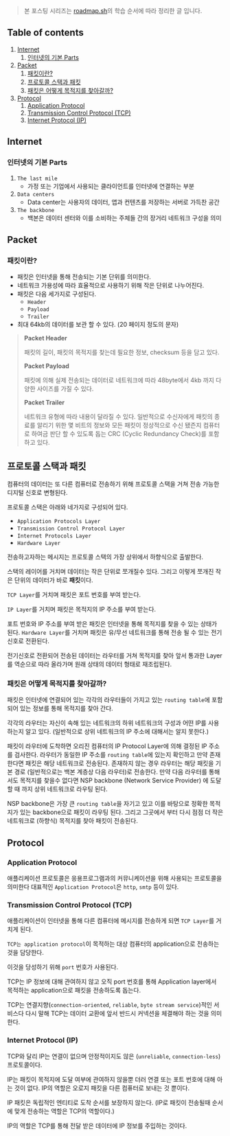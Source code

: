 > 본 포스팅 시리즈는 [roadmap.sh](https://roadmap.sh/frontend)의 학습 순서에 따라 정리한 글 입니다.

## Table of contents

1. [Internet](#internet)
   1. [인터넷의 기본 Parts](#인터넷의-기본-parts)
1. [Packet](#packet)
   1. [패킷이란?](#패킷이란)
   1. [프로토콜 스택과 패킷](#프로토콜-스택과-패킷)
   1. [패킷은 어떻게 목적지를 찾아갈까?](#패킷은-어떻게-목적지를-찾아갈까)
1. [Protocol](#protocol)
   1. [Application Protocol](#application-protocol)
   1. [Transmission Control Protocol (TCP)](#transmission-control-protocol-tcp)
   1. [Internet Protocol (IP)](#internet-protocol-ip)

## Internet

### 인터넷의 기본 Parts

1. `The last mile`
   - 가정 또는 기업에서 사용되는 클라이언트를 인터넷에 연결하는 부분
2. `Data centers`
   - Data center는 사용자의 데이터, 앱과 컨텐츠를 저장하는 서버로 가득찬 공간
3. `The backbone`
   - 백본은 데이터 센터와 이를 소비하는 주체들 간의 장거리 네트워크 구성을 의미

## Packet

### 패킷이란?

- 패킷은 인터넷을 통해 전송되는 기본 단위를 의미한다.
- 네트워크 가용성에 따라 효율적으로 사용하기 위해 작은 단위로 나누어진다.
- 패킷은 다음 세가지로 구성된다.
  - `Header`
  - `Payload`
  - `Trailer`
- 최대 64kb의 데이터를 보관 할 수 있다. (20 페이지 정도의 문자)

> **Packet Header**
>
> 패킷의 길이, 패킷의 목적지를 찾는데 필요한 정보, checksum 등을 담고 있다.
>
> **Packet Payload**
>
> 패킷에 의해 실제 전송되는 데이터로 네트워크에 따라 48byte에서 4kb 까지 다양한 사이즈를 가질 수 있다.
>
> **Packet Trailer**
>
> 네트워크 유형에 따라 내용이 달라질 수 있다. 일반적으로 수신자에게 패킷의 종료를 알리기 위한 몇 비트의 정보와 모든 패킷이 정상적으로 수신 됐즌지 컴퓨터로 하여금 판단 할 수 있도록 돕는 CRC (Cyclic Redundancy Check)를 포함하고 있다.

## 프로토콜 스택과 패킷

컴퓨터의 데이터는 또 다른 컴퓨터로 전송하기 위해 프로토콜 스택을 거쳐 전송 가능한 디지털 신호로 변형된다.

프로토콜 스택은 아래와 네가지로 구성되어 있다.

- `Application Protocols Layer`
- `Transmission Control Protocol Layer`
- `Internet Protocols Layer`
- `Hardware Layer`

전송하고자하는 메시지는 프로토콜 스택의 가장 상위에서 하향식으로 출발한다.

스택의 레이어를 거치며 데이터는 작은 단위로 쪼개질수 있다. 그리고 이렇게 쪼개진 작은 단위의 데이터가 바로 **패킷**이다.

`TCP Layer`를 거치며 패킷은 포트 번호를 부여 받는다.

`IP Layer`를 거치며 패킷은 목적지의 IP 주소를 부여 받는다.

포트 번호와 IP 주소를 부여 받은 패킷은 인터넷을 통해 목적지를 찾을 수 있는 상태가 된다. `Hardware Layer`를 거치며 패킷은 유/무선 네트워크를 통해 전송 될 수 있는 전기신호로 전환된다.

전기신호로 전환되어 전송된 데이터는 라우터를 거쳐 목적지를 찾아 앞서 통과한 Layer를 역순으로 따라 올라가며 원래 상태의 데이터 형태로 재조립된다.

### 패킷은 어떻게 목적지를 찾아갈까?

패킷은 인터넷에 연결되어 있는 각각의 라우터들이 가지고 있는 `routing table`에 포함되어 있는 정보를 통해 목적지를 찾아 간다.

각각의 라우터는 자신이 속해 있는 네트워크의 하위 네트워크의 구성과 어떤 IP를 사용하는지 알고 있다. (일반적으로 상위 네트워크의 IP 주소에 대해서는 알지 못한다.)

패킷이 라우터에 도착하면 오리진 컴퓨터의 IP Protocol Layer에 의해 결정된 IP 주소를 검사한다. 라우터가 동일한 IP 주소를 `routing table`에 있는지 확인하고 만약 존재한다면 패킷은 해당 네트워크로 전송된다. 존재하지 않는 경우 라우터는 해당 패킷을 기본 경로 (일반적으로는 백본 계층상 다음 라우터)로 전송한다. 만약 다음 라우터를 통해서도 목적지를 찾을수 없다면 NSP backbone (Network Service Provider) 에 도달할 때 까지 상위 네트워크로 라우팅 된다.

NSP backbone은 가장 큰 `routing table`을 자기고 있고 이를 바탕으로 정확한 목적지가 있는 backbone으로 패킷이 라우팅 된다. 그리고 그곳에서 부터 다시 점점 더 작은 네트워크로 (하향식) 목적지를 찾아 패킷이 전송된다.

## Protocol

### Application Protocol

애플리케이션 프로토콜은 응용프로그램과의 커뮤니케이션을 위해 사용되는 프로토콜을 의미한다 대표적인 `Application Protocol`은 `http`, `smtp` 등이 있다.

### Transmission Control Protocol (TCP)

애플리케이션이 인터넷을 통해 다른 컴퓨터에 메시지를 전송하게 되면 `TCP Layer`를 거치게 된다.

`TCP는 application protocol`이 목적하는 대상 컴퓨터의 application으로 전송하는 것을 담당한다.

이것을 당성하기 위해 `port` 번호가 사용된다.

TCP는 IP 정보에 대해 관여하지 않고 오직 port 번호를 통해 Application layer에서 목적하는 application으로 패킷을 전송하도록 돕는다.

TCP는 연결지향(`connection-oriented`, `reliable`, `byte stream service`)적인 서비스다 다시 말해 TCP는 데이터 교환에 앞서 반드시 커넥션을 체결해야 하는 것을 의미한다.

### Internet Protocol (IP)

TCP와 달리 IP는 연결이 없으며 안정적이지도 않은 (`unreliable`, `connection-less`) 프로토콜이다.

IP는 패킷이 목적지에 도달 여부에 관여하지 않을뿐 더러 연결 또는 포트 번호에 대해 아는 것이 없다. IP의 역할은 오로지 패킷을 다른 컴퓨터로 보내는 것 뿐이다.

IP 패킷은 독립적인 엔티티로 도착 순서를 보장하지 않는다. (IP로 패킷이 전송될때 순서에 맞게 전송하는 역할은 TCP의 역할이다.)

IP의 역할은 TCP를 통해 전달 받은 데이터에 IP 정보를 주입하는 것이다.

